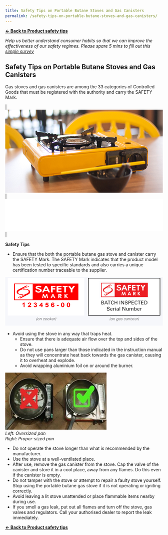 ```yaml
---
title: Safety Tips on Portable Butane Stoves and Gas Canisters
permalink: /safety-tips-on-portable-butane-stoves-and-gas-canisters/
---
```

**[&#8592; Back to Product safety tips](/consumers/product-safety-tips/home-appliances-and-furniture)**

*Help us better understand consumer habits so that we can improve the effectiveness of our safety regimes. Please spare 5 mins to fill out this [simple survey](https://form.gov.sg/63a160c3cf15ee00129a4ab4)*

## Safety Tips on Portable Butane Stoves and Gas Canisters
Gas stoves and gas canisters are among the 33 categories of Controlled Goods that must be registered with the authority and carry the SAFETY Mark.

|![portable butane stoves](/images/product-safety-tips/portable-butane-stoves.jpg)|![](/images/consumers/blankx2.png)|

**Safety Tips**

* Ensure that the both the portable butane gas stove and canister carry the SAFETY Mark. The SAFETY Mark indicates that the product model has been tested to specific standards and also carries a unique certification number traceable to the supplier.

![safety mark cooker and gas canister](/images/product-safety-tips/safety-mark-cooker-and-gas-canister.png)

* Avoid using the stove in any way that traps heat.
  * Ensure that there is adequate air flow over the top and sides of the stove.
  * Do not use pans larger than those indicated in the instruction manual as they will concentrate heat back towards the gas canister, causing it to overheat and explode.
  * Avoid wrapping aluminium foil on or around the burner.

![proper sized pan](/images/product-safety-tips/proper-sized-pan.png)<br> 
*Left: Oversized pan<br> 
Right: Proper-sized pan*

* Do not operate the stove longer than what is recommended by the manufacturer.
* Use the stove at a well-ventilated place.
* After use, remove the gas canister from the stove. Cap the valve of the canister and store it in a cool place, away from any flames. Do this even if the canister is empty.
* Do not tamper with the stove or attempt to repair a faulty stove yourself. Stop using the portable butane gas stove if it is not operating or igniting correctly.
* Avoid leaving a lit stove unattended or place flammable items nearby during use.
* If you smell a gas leak, put out all flames and turn off the stove, gas valves and regulators. Call your authorised dealer to report the leak immediately.

**[&#8592; Back to Product safety tips](/consumers/product-safety-tips/home-appliances-and-furniture)**